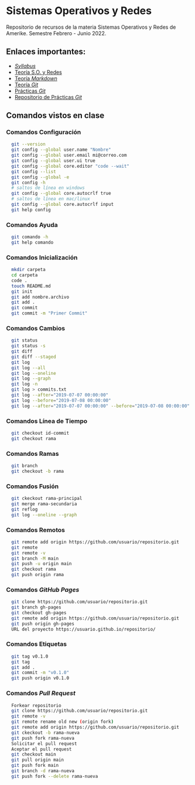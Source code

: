 # Sistemas Operativos y Redes

Repositorio de recursos de la materia Sistemas Operativos y Redes de Amerike. Semestre Febrero - Junio 2022.

## Enlaces importantes:

- [_Syllabus_](Syllabus_SistemasOperativosRedes.pdf)
- [Teoría S.O. y Redes](https://www.figma.com/file/HgxwQiIjpPUmd1YXzhAc4m/Sistemas-Operativos-y-Redes)
- [Teoría _Markdown_](TeoriaMarkdown.md)
- [Teoría _Git_](TeoriaGit.md)
- [Prácticas _Git_](PracticasGit.md)
- [Repositorio de Prácticas _Git_](https://github.com/jonmircha/amerike-repaso-git)

## Comandos vistos en clase

### Comandos Configuración

```bash
  git --version
  git config --global user.name "Nombre"
  git config --global user.email mi@correo.com
  git config --global user.ui true
  git config --global core.editor "code --wait"
  git config --list
  git config --global -e
  git config -h
  # saltos de línea en windows
  git config --global core.autocrlf true
  # saltos de línea en mac/linux
  git config --global core.autocrlf input
  git help config
```

### Comandos Ayuda

```bash
  git comando -h
  git help comando
```

### Comandos Inicialización

```bash
  mkdir carpeta
  cd carpeta
  code .
  touch README.md
  git init
  git add nombre.archivo
  git add .
  git commit
  git commit -m "Primer Commit"
```

### Comandos Cambios

```bash
  git status
  git status -s
  git diff
  git diff --staged
  git log
  git log --all
  git log --oneline
  git log --graph
  git log -n
  git log > commits.txt
  git log --after="2019-07-07 00:00:00"
  git log --before="2019-07-08 00:00:00"
  git log --after="2019-07-07 00:00:00" --before="2019-07-08 00:00:00"
```

### Comandos Línea de Tiempo

```bash
  git checkout id-commit
  git checkout rama
```

### Comandos Ramas

```bash
  git branch
  git checkout -b rama
```

### Comandos Fusión

```bash
  git ckeckout rama-principal
  git merge rama-secundaria
  git reflog
  git log --oneline --graph
```

### Comandos Remotos

```bash
  git remote add origin https://github.com/usuario/repositorio.git
  git remote
  git remote -v
  git branch -M main
  git push -u origin main
  git checkout rama
  git push origin rama
```

### Comandos _GitHub Pages_

```bash
  git clone https://github.com/usuario/repositorio.git
  git branch gh-pages
  git checkout gh-pages
  git remote add origin https://github.com/usuario/repositorio.git
  git push origin gh-pages
  URL del proyecto https://usuario.github.io/repositorio/
```

### Comandos Etiquetas

```bash
  git tag v0.1.0
  git tag
  git add .
  git commit -m "v0.1.0"
  git push origin v0.1.0
```

### Comandos _Pull Request_

```bash
  Forkear repositorio
  git clone https://github.com/usuario/repositorio.git
  git remote -v
  git remote rename old new (origin fork)
  git remote add origin https://github.com/usuario/repositorio.git
  git ckeckout -b rama-nueva
  git push fork rama-nueva
  Solicitar el pull request
  Aceptar el pull request
  git checkout main
  git pull origin main
  git push fork main
  git branch -d rama-nueva
  git push fork --delete rama-nueva
```
